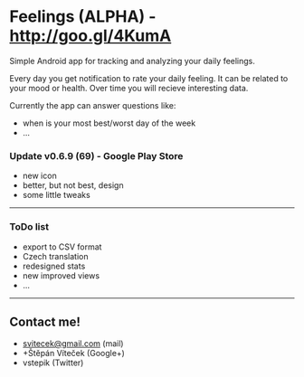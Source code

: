 Feelings (ALPHA) - http://goo.gl/4KumA
========

Simple Android app for tracking and analyzing your daily feelings.

Every day you get notification to rate your daily feeling. It can be related to your mood or health. Over time you will recieve interesting data.

Currently the app can answer questions like:
- when is your most best/worst day of the week
- ...

### Update v0.6.9 (69) - Google Play Store

- new icon
- better, but not best, design
- some little tweaks

---

### ToDo list

- export to CSV format
- Czech translation
- redesigned stats
- new improved views 
- ...

---

Contact me!
-----------
- svitecek@gmail.com (mail)
- +Štěpán Víteček (Google+)
- vstepik (Twitter)

